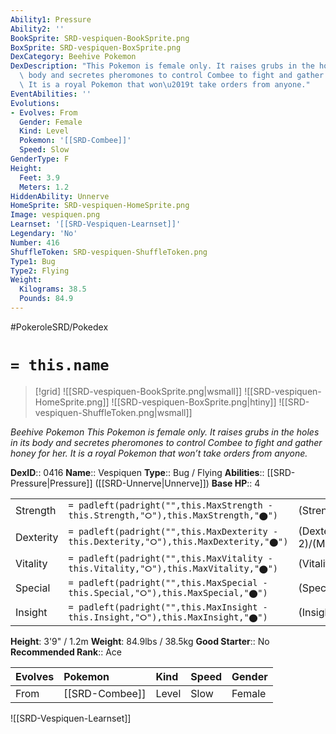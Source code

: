 ```yaml
---
Ability1: Pressure
Ability2: ''
BookSprite: SRD-vespiquen-BookSprite.png
BoxSprite: SRD-vespiquen-BoxSprite.png
DexCategory: Beehive Pokemon
DexDescription: "This Pokemon is female only. It raises grubs in the holes in its\
  \ body and secretes pheromones to control Combee to fight and gather honey for her.\
  \ It is a royal Pokemon that won\u2019t take orders from anyone."
EventAbilities: ''
Evolutions:
- Evolves: From
  Gender: Female
  Kind: Level
  Pokemon: '[[SRD-Combee]]'
  Speed: Slow
GenderType: F
Height:
  Feet: 3.9
  Meters: 1.2
HiddenAbility: Unnerve
HomeSprite: SRD-vespiquen-HomeSprite.png
Image: vespiquen.png
Learnset: '[[SRD-Vespiquen-Learnset]]'
Legendary: 'No'
Number: 416
ShuffleToken: SRD-vespiquen-ShuffleToken.png
Type1: Bug
Type2: Flying
Weight:
  Kilograms: 38.5
  Pounds: 84.9
---
```


#PokeroleSRD/Pokedex

# `= this.name`

> [!grid]
> ![[SRD-vespiquen-BookSprite.png|wsmall]]
> ![[SRD-vespiquen-HomeSprite.png]]
> ![[SRD-vespiquen-BoxSprite.png|htiny]]
> ![[SRD-vespiquen-ShuffleToken.png|wsmall]]


*Beehive Pokemon*
*This Pokemon is female only. It raises grubs in the holes in its body and secretes pheromones to control Combee to fight and gather honey for her. It is a royal Pokemon that won’t take orders from anyone.*

**DexID**:: 0416
**Name**:: Vespiquen
**Type**:: Bug / Flying
**Abilities**:: [[SRD-Pressure|Pressure]] ([[SRD-Unnerve|Unnerve]])
**Base HP**:: 4

|           |                                                                                        |                                          |
| --------- | -------------------------------------------------------------------------------------- | ---------------------------------------- |
| Strength  | `= padleft(padright("",this.MaxStrength - this.Strength,"⭘"),this.MaxStrength,"⬤")`    | (Strength::2)/(MaxStrength::5)   |
| Dexterity | `= padleft(padright("",this.MaxDexterity - this.Dexterity,"⭘"),this.MaxDexterity,"⬤")` | (Dexterity:: 2)/(MaxDexterity::4) |
| Vitality  | `= padleft(padright("",this.MaxVitality - this.Vitality,"⭘"),this.MaxVitality,"⬤")`    | (Vitality::3)/(MaxVitality::6)   |
| Special   | `= padleft(padright("",this.MaxSpecial - this.Special,"⭘"),this.MaxSpecial,"⬤")`       | (Special::2)/(MaxSpecial::5)     |
| Insight   | `= padleft(padright("",this.MaxInsight - this.Insight,"⭘"),this.MaxInsight,"⬤")`       | (Insight::3)/(MaxInsight::6)     |

**Height**: 3'9" / 1.2m
**Weight**: 84.9lbs / 38.5kg
**Good Starter**:: No
**Recommended Rank**:: Ace

| Evolves   | Pokemon        | Kind   | Speed   | Gender   |
|:----------|:---------------|:-------|:--------|:---------|
| From      | [[SRD-Combee]] | Level  | Slow    | Female   |

![[SRD-Vespiquen-Learnset]]